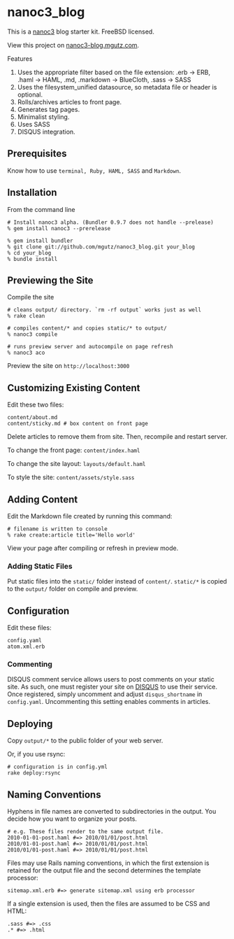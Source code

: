 # nanoc3_blog

This is a [nanoc3](http://nanoc.stoneship.org/) blog starter kit. FreeBSD licensed.

View this project on [nanoc3-blog.mgutz.com](http://nanoc3-blog.mgutz.com/).

Features

1. Uses the appropriate filter based on the file extension: .erb -> ERB, .haml -> HAML, .md, .markdown -> BlueCloth, .sass -> SASS
2. Uses the filesystem\_unified datasource, so metadata file or header is optional.
3. Rolls/archives articles to front page.
4. Generates tag pages.
5. Minimalist styling.
6. Uses SASS
7. DISQUS integration.

## Prerequisites

Know how to use `terminal, Ruby, HAML, SASS` and `Markdown`.

## Installation

From the command line

    # Install nanoc3 alpha. (Bundler 0.9.7 does not handle --prelease)
    % gem install nanoc3 --prerelease

    % gem install bundler
    % git clone git://github.com/mgutz/nanoc3_blog.git your_blog
    % cd your_blog
    % bundle install


## Previewing the Site

Compile the site

    # cleans output/ directory. `rm -rf output` works just as well
    % rake clean 

    # compiles content/* and copies static/* to output/
    % nanoc3 compile

    # runs preview server and autocompile on page refresh
    % nanoc3 aco

Preview the site on `http://localhost:3000`


## Customizing Existing Content

Edit these two files:

    content/about.md
    content/sticky.md # box content on front page

Delete articles to remove them from site. Then, recompile and restart server.

To change the front page: `content/index.haml`

To change the site layout: `layouts/default.haml`

To style the site: `content/assets/style.sass`


## Adding Content

Edit the Markdown file created by running this command:

    # filename is written to console
    % rake create:article title='Hello world'

View your page after compiling or refresh in preview mode.


### Adding Static Files

Put static files into the `static/` folder instead of `content/`. `static/*` is copied to the `output/` folder on compile and preview.


## Configuration

Edit these files:

    config.yaml
    atom.xml.erb

### Commenting

DISQUS comment service allows users to post comments on your static site. As such, one must register your site on [DISQUS](http://disqus.com) to
use their service. Once registered, simply uncomment and adjust `disqus_shortname` in `config.yaml`. Uncommenting this setting
enables comments in articles.


## Deploying

Copy `output/*` to the public folder of your web server.

Or, if you use rsync:

    # configuration is in config.yml
    rake deploy:rsync

## Naming Conventions

Hyphens in file names are converted to subdirectories in the output. You decide how you want to organize
your posts. 

    # e.g. These files render to the same output file.
    2010-01-01-post.haml #=> 2010/01/01/post.html
    2010/01-01-post.haml #=> 2010/01/01/post.html
    2010/01/01-post.haml #=> 2010/01/01/post.html

Files may use Rails naming conventions, in which the first extension is retained for the output file
and the second determines the template processor:

    sitemap.xml.erb #=> generate sitemap.xml using erb processor

If a single extension is used, then the files are assumed to be CSS and HTML:

    .sass #=> .css
    .* #=> .html
